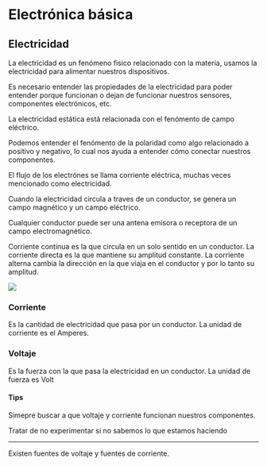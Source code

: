 # Electrónica básica

## Electricidad

La electricidad es un fenómeno fisico relacionado con la materia, usamos la electricidad para alimentar nuestros dispositivos.

Es necesario entender las propiedades de la electricidad para poder entender porque funcionan o dejan de funcionar nuestros sensores, componentes electrónicos, etc.

La electricidad estática está relacionada con el fenómento de campo eléctrico.

Podemos entender el fenómento de la polaridad como algo relacionado a positivo y negativo, lo cual nos ayuda a entender cómo conectar nuestros componentes.

El flujo de los electrónes se llama corriente eléctrica, muchas veces mencionado como electricidad. 

Cuando la electricidad circula a traves de un conductor, se genera un campo magnético y un campo eléctrico.

Cualquier conductor puede ser una antena emisora o receptora de un campo electromagnético.

Corriente continua es la que circula en un solo sentido en un conductor. La corriente directa es la que mantiene su amplitud constante. La corriente alterna cambia la dirección en la que viaja en el conductor y por lo tanto su amplitud.

![](https://github.com/hugoescalpelo/OpenSource-Arte-Tecnologia/blob/main/Imagenes/Eletr%C3%B3nica%20b%C3%A1sica/Electricidad/Corriente%20continua.jpg?raw=true)

### Corriente
Es la cantidad de electricidad que pasa por un conductor. La unidad de corriente es el Amperes.

### Voltaje
Es la fuerza con la que pasa la electricidad en un conductor. La unidad de fuerza es Volt

#### Tips

Simepre buscar a que voltaje y corriente funcionan nuestros componentes.

Tratar de no experimentar si no sabemos lo que estamos haciendo

---

Existen fuentes de voltaje y fuentes de corriente.
